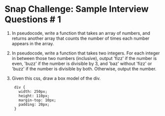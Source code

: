 # Snap Challenge: Sample Interview Questions # 1

1. In pseudocode, write a function that takes an array of numbers, and returns another array that counts the number of times each number appears in the array.

2. In pseudocode, write a function that takes two integers. For each integer in between those two numbers (inclusive), output 'fizz' if the number is even, 'buzz' if the number is divisible by 3, and 'baz' without 'fizz' or 'buzz' if the number is divisible by both. Otherwise, output the number.

3. Given this css, draw a box model of the div.

        div { 
          width: 250px; 
          height: 110px; 
          margin-top: 10px; 
          padding: 20px; 
        }